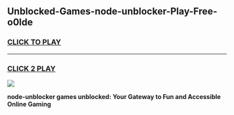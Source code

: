 
## Unblocked-Games-node-unblocker-Play-Free-o0lde
<h3>
<a href="https://premium76.site?title=node-unblocker&ref=18A1">CLICK TO PLAY</a></h3>
<hr>

<h3>
<a href="https://premium76.site?title=node-unblocker&ref=18A1">CLICK 2 PLAY</a>
  
</h3>

<a href="https://premium76.site?title=node-unblocker&ref=18A1"><img src="https://clearcache.store/games.png"></a>


**node-unblocker games unblocked: Your Gateway to Fun and Accessible Online Gaming**
